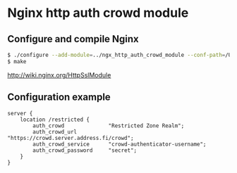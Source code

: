 # Nginx http auth crowd module

## Configure and compile Nginx

```bash
$ ./configure --add-module=../ngx_http_auth_crowd_module --conf-path=/Users/kare/nginx-crowd/ngx_http_auth_crowd_module/conf/nginx.conf --with-debug --with-http_ssl_module
$ make
```
http://wiki.nginx.org/HttpSslModule

## Configuration example

```
server {
    location /restricted {
        auth_crowd              "Restricted Zone Realm";
        auth_crowd_url          "https://crowd.server.address.fi/crowd";
        auth_crowd_service      "crowd-authenticator-username";
        auth_crowd_password     "secret";
    }
}
```
